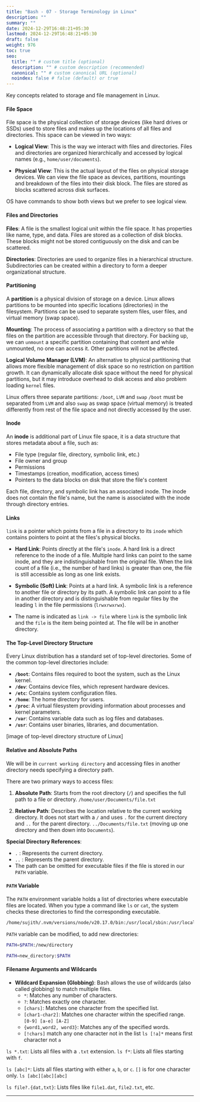 ```yaml
---
title: "Bash - 07 - Storage Terminology in Linux"
description: ""
summary: ""
date: 2024-12-29T16:48:21+05:30
lastmod: 2024-12-29T16:48:21+05:30
draft: false
weight: 976
toc: true
seo:
  title: "" # custom title (optional)
  description: "" # custom description (recommended)
  canonical: "" # custom canonical URL (optional)
  noindex: false # false (default) or true
---
```





Key concepts related to storage and file management in Linux.

#### **File Space**
File space is the physical collection of storage devices (like hard drives or SSDs) used to store files and makes up the locations of all files and directories. This space can be viewed in two ways:

- **Logical View**: This is the way we interact with files and directories. Files and directories are organized hierarchically and accessed by logical names (e.g., `home/user/documents`).

- **Physical View**: This is the actual layout of the files on physical storage devices. We can view the file space as devices, partitions, mountings and breakdown of the files into their disk block. The files are stored as blocks scattered across disk surfaces.

OS have commands to show both views but we prefer to see logical view.


#### **Files and Directories**

**Files**: A file is the smallest logical unit within the file space. It has properties like name, type, and data. Files are stored as a collection of disk blocks. These blocks might not be stored contiguously on the disk and can be scattered.

**Directories**: Directories are used to organize files in a hierarchical structure. Subdirectories can be created within a directory to form a deeper organizational structure.


#### **Partitioning**

A **partition** is a physical division of storage on a device. Linux allows partitions to be mounted into specific locations (directories) in the filesystem. Partitions can be used to separate system files, user files, and virtual memory (swap space).

**Mounting**: The process of associating a partition with a directory so that the files on the partition are accessible through that directory.
For backing up, we can `unmount` a specific partition containing that content and while unmounted, no one can access it. Other partitions will not be affected.

**Logical Volume Manager (LVM)**: An alternative to physical partitioning that allows more flexible management of disk space so no restriction on partition growth. It can dynamically allocate disk space without the need for physical partitions, but it may introduce overhead to disk access and also problem loading `kernel` files.

Linux offers three separate partitions: `/boot`, `LVM` and `swap`
`/boot` must be separated from `LVM` and also `swap` as swap space (virtual memory) is treated differently from rest of the file space and not directly accessed by the user.


#### **Inode**
An **inode** is additional part of Linux file space, it is a data structure that stores metadata about a file, such as:

- File type (regular file, directory, symbolic link, etc.)
- File owner and group
- Permissions
- Timestamps (creation, modification, access times)
- Pointers to the data blocks on disk that store the file's content

Each file, directory, and symbolic link has an associated inode. The inode does not contain the file's name, but the name is associated with the inode through directory entries.


#### **Links**
`link` is a pointer which points from a file in a directory to its `inode` which contains pointers to point at the files's physical blocks.

- **Hard Link**:  Points directly at the file's `inode`. A hard link is a direct reference to the inode of a file. Multiple hard links can point to the same inode, and they are indistinguishable from the original file. When the link count of a file (i.e., the number of hard links) is greater than one, the file is still accessible as long as one link exists.

- **Symbolic (Soft) Link**:  Points at a hard link. A symbolic link is a reference to another file or directory by its path. A symbolic link can point to a file in another directory and is distinguishable from regular files by the leading `l` in the file permissions (`lrwxrwxrwx`).
- The name is indicated as `link -> file` where `link` is the symbolic link and the `file` is the item being pointed at. The file will be in another directory.


#### **The Top-Level Directory Structure**

Every Linux distribution has a standard set of top-level directories. Some of the common top-level directories include:

- **`/boot`**: Contains files required to boot the system, such as the Linux kernel.
- **`/dev`**: Contains device files, which represent hardware devices.
- **`/etc`**: Contains system configuration files.
- **`/home`**: The home directory for users.
- **`/proc`**: A virtual filesystem providing information about processes and kernel parameters.
- **`/var`**: Contains variable data such as log files and databases.
- **`/usr`**: Contains user binaries, libraries, and documentation.

[image of top-level directory structure of Linux]


#### **Relative and Absolute Paths**

We will be in `current working directory` and accessing files in another directory needs specifying a directory path.

There are two primary ways to access files:

1. **Absolute Path**: Starts from the root directory (`/`) and specifies the full path to a file or directory. `/home/user/Documents/file.txt`

2. **Relative Path**: Describes the location relative to the current working directory. It does not start with a `/` and uses `.` for the current directory and `..` for the parent directory.
 `../Documents/file.txt` (moving up one directory and then down into `Documents`).
 
**Special Directory References**:
- `.`  : Represents the current directory.
- `..`  : Represents the parent directory.
- The path can be omitted for executable files if the file is stored in our `PATH` variable.


#### **`PATH` Variable**

The `PATH` environment variable holds a list of directories where executable files are located. When you type a command like `ls` or `cat`, the system checks these directories to find the corresponding executable.

```bash
/home/sujith/.nvm/versions/node/v20.17.0/bin:/usr/local/sbin:/usr/local/bin:/usr/sbin:/usr/bin:/sbin:/bin:/usr/games:/usr/local/games:/snap/bin:/snap/bin
```

`PATH` variable  can be modified, to add new directories:

```bash
PATH=$PATH:/new/directory

PATH=new_directory:$PATH
```


#### **Filename Arguments and Wildcards**

- **Wildcard Expansion (Globbing)**: Bash allows the use of wildcards (also called globbing) to match multiple files.
    - `*`: Matches any number of characters.
    - `?`: Matches exactly one character.
    - `[chars]`: Matches one character from the specified list.
    - `[char1-char2]`: Matches one character within the specified range. `[0-9] [a-e] [A-Z]`
    - `{word1,word2, word3}`: Matches any of the specified words.
    - `[!chars]`  match any one character not in the list   `ls [!a]*` means first character not `a`


`ls *.txt`: Lists all files with a `.txt` extension.
`ls f*`: Lists all files starting with `f`.

`ls [abc]*`: Lists all files starting with either `a`, `b`, or `c`. `[]` is for one character only.
`ls [abc][abc][abc]`

`ls file?.{dat,txt}`: Lists files like `file1.dat`, `file2.txt`, etc.

---
